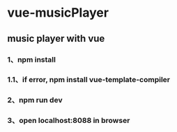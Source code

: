 # vue-musicPlayer
## music player with vue


### 1、npm install
### 1.1、if error, npm install vue-template-compiler
### 2、npm run dev
### 3、open localhost:8088 in browser
